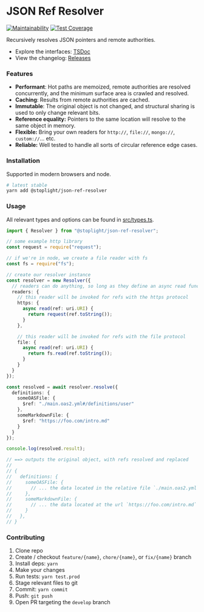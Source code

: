 # JSON Ref Resolver

[![Maintainability](https://api.codeclimate.com/v1/badges/0b1d841cc2445e29ef50/maintainability)](https://codeclimate.com/github/stoplightio/json-ref-resolver/maintainability) [![Test Coverage](https://api.codeclimate.com/v1/badges/0b1d841cc2445e29ef50/test_coverage)](https://codeclimate.com/github/stoplightio/json-ref-resolver/test_coverage)

Recursively resolves JSON pointers and remote authorities.

- Explore the interfaces: [TSDoc](https://stoplightio.github.io/json-ref-resolver/)
- View the changelog: [Releases](https://github.com/stoplightio/json-ref-resolver/releases)

### Features

- **Performant**: Hot paths are memoized, remote authorities are resolved concurrently, and the minimum surface area is crawled and resolved.
- **Caching**: Results from remote authorities are cached.
- **Immutable**: The original object is not changed, and structural sharing is used to only change relevant bits.
- **Reference equality:** Pointers to the same location will resolve to the same object in memory.
- **Flexible:** Bring your own readers for `http://`, `file://`, `mongo://`, `custom://`... etc.
- **Reliable:** Well tested to handle all sorts of circular reference edge cases.

### Installation

Supported in modern browsers and node.

```bash
# latest stable
yarn add @stoplight/json-ref-resolver
```

### Usage

All relevant types and options can be found in [src/types.ts](src/types.ts).

```ts
import { Resolver } from "@stoplight/json-ref-resolver";

// some example http library
const request = require("request");

// if we're in node, we create a file reader with fs
const fs = require("fs");

// create our resolver instance
const resolver = new Resolver({
  // readers can do anything, so long as they define an async read function that resolves to a value
  readers: {
    // this reader will be invoked for refs with the https protocol
    https: {
      async read(ref: uri.URI) {
        return request(ref.toString());
      }
    },

    // this reader will be invoked for refs with the file protocol
    file: {
      async read(ref: uri.URI) {
        return fs.read(ref.toString());
      }
    }
  }
});

const resolved = await resolver.resolve({
  definitions: {
    someOASFile: {
      $ref: "./main.oas2.yml#/definitions/user"
    },
    someMarkdownFile: {
      $ref: "https://foo.com/intro.md"
    }
  }
});

console.log(resolved.result);

// ==> outputs the original object, with refs resolved and replaced
//
// {
//   definitions: {
//     someOASFile: {
//       // ... the data located in the relative file `./main.oas2.yml` and inner json path `#/definitions/user`
//     },
//     someMarkdownFile: {
//       // ... the data located at the url `https://foo.com/intro.md`
//     }
//   },
// }
```

### Contributing

1. Clone repo
2. Create / checkout `feature/{name}`, `chore/{name}`, or `fix/{name}` branch
3. Install deps: `yarn`
4. Make your changes
5. Run tests: `yarn test.prod`
6. Stage relevant files to git
7. Commit: `yarn commit`
8. Push: `git push`
9. Open PR targeting the `develop` branch

